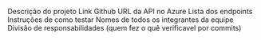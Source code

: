 Descrição do projeto
Link Github
URL da API no Azure
Lista dos endpoints
Instruções de como testar
Nomes de todos os integrantes da equipe
Divisão de responsabilidades (quem fez o quê verificavel por commits)
